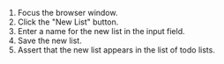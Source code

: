 1. Focus the browser window.
2. Click the "New List" button.
3. Enter a name for the new list in the input field.
4. Save the new list.
5. Assert that the new list appears in the list of todo lists.